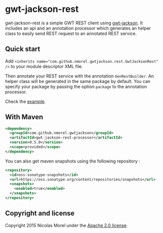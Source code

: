 gwt-jackson-rest
=====
gwt-jackson-rest is a simple GWT REST client using [gwt-jackson](https://github.com/nmorel/gwt-jackson). It includes an api and an annotation processor which generates an helper class to easily send REST request to an annotated REST service.

Quick start
-------------
Add `<inherits name="com.github.nmorel.gwtjackson.rest.GwtJacksonRest" />` to your module descriptor XML file.

Then annotate your REST service with the annotation `GenRestBuilder`.
An helper class will be generated in the same package by default. You can specify your package by passing the option `package` to the annotation processor.

Check the [example](https://github.com/nmorel/gwt-jackson-rest/tree/master/examples/simple).


With Maven
-------------

```xml
<dependency>
  <groupId>com.github.nmorel.gwtjackson</groupId>
  <artifactId>gwt-jackson-rest-processor</artifactId>
  <version>0.5.0</version>
  <scope>provided</scope>
</dependency>
```

You can also get maven snapshots using the following repository :

```xml
<repository>
  <id>oss-sonatype-snapshots</id>
  <url>https://oss.sonatype.org/content/repositories/snapshots</url>
  <snapshots>
    <enabled>true</enabled>
  </snapshots>
</repository>
```


Copyright and license
-------------

Copyright 2015 Nicolas Morel under the [Apache 2.0 license](LICENSE).
